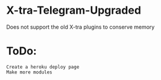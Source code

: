 # X-tra-Telegram-Upgraded
Does not support the old X-tra plugins to conserve memory

# ToDo:
    Create a heroku deploy page
    Make more modules
